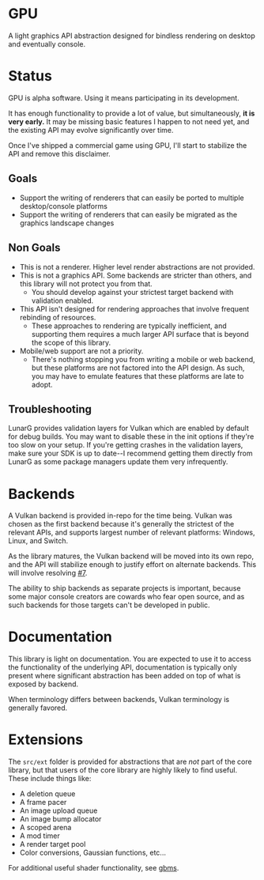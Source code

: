 # GPU

A light graphics API abstraction designed for bindless rendering on desktop and eventually console.

# Status

GPU is alpha software. Using it means participating in its development.

It has enough functionality to provide a lot of value, but simultaneously, **it is very early.** It may be missing basic features I happen to not need yet, and the existing API may evolve significantly over time.

Once I've shipped a commercial game using GPU, I'll start to stabilize the API and remove this disclaimer.

## Goals

* Support the writing of renderers that can easily be ported to multiple desktop/console platforms
* Support the writing of renderers that can easily be migrated as the graphics landscape changes

## Non Goals

* This is not a renderer. Higher level render abstractions are not provided.
* This is not a graphics API. Some backends are stricter than others, and this library will not protect you from that.
	* You should develop against your strictest target backend with validation enabled.
* This API isn't designed for rendering approaches that involve frequent rebinding of resources.
	* These approaches to rendering are typically inefficient, and supporting them requires a much larger API surface that is beyond the scope of this library.
* Mobile/web support are not a priority.
	* There's nothing stopping you from writing a mobile or web backend, but these platforms are not factored into the API design. As such, you may have to emulate features that these platforms are late to adopt.

## Troubleshooting

LunarG provides validation layers for Vulkan which are enabled by default for debug builds. You may want to disable these in the init options if they're too slow on your setup. If you're getting crashes in the validation layers, make sure your SDK is up to date--I recommend getting them directly from LunarG as some package managers update them very infrequently.

# Backends

A Vulkan backend is provided in-repo for the time being. Vulkan was chosen as the first backend because it's generally the strictest of the relevant APIs, and supports largest number of relevant platforms: Windows, Linux, and Switch.

As the library matures, the Vulkan backend will be moved into its own repo, and the API will stabilize enough to justify effort on alternate backends. This will involve resolving [#7](https://github.com/Games-by-Mason/gpu/issues/7).

The ability to ship backends as separate projects is important, because some major console creators are cowards who fear open source, and as such backends for those targets can't be developed in public.

# Documentation

This library is light on documentation. You are expected to use it to access the functionality of the underlying API, documentation is typically only present where significant abstraction has been added on top of what is exposed by backend.

When terminology differs between backends, Vulkan terminology is generally favored.

# Extensions

The `src/ext` folder is provided for abstractions that are *not* part of the core library, but that users of the core library are highly likely to find useful. These include things like:

* A deletion queue
* A frame pacer
* An image upload queue
* An image bump allocator
* A scoped arena
* A mod timer
* A render target pool
* Color conversions, Gaussian functions, etc...

For additional useful shader functionality, see [gbms](https://github.com/Games-by-Mason/gbms/).
